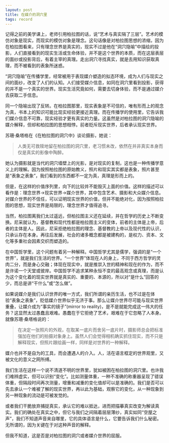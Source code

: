 ```yaml
---
layout: post
title: 在媒介的洞穴里
tags: record
---
```


记得之前的美学课上，老师引用柏拉图的话，说“艺术与真实隔了三层”。艺术的模仿对象是现实，而现实的模仿对象是理念。这句话像是对柏拉图思想的浓缩，因为在柏拉图看来，只有理念世界是真实的，现实不过是他在“洞穴隐喻”中描绘的投影，人们直接看到的现实生活或生命体验，并不是这个世界的本质，而在这层表层的面纱或投影背后，有着主宰的真理。走出洞穴寻找真实，就是去用知识获取真理，而不被看到的表象所迷惑。 

“洞穴隐喻”在传播学里，经常被用于表现媒介塑造的拟态环境，成为人们与现实之间的面纱，改变了人们的认知。人们接受媒介信息，如同在洞穴里看到投影，获得的并不是一个真实的世界。现实生活究竟如何，需要去切身体验，而不是通过媒介去获取二手信息。

同一个隐喻出现了反转。在柏拉图那里，现实表象是不可信的，唯有形而上的观念为真，书本上的知识可能比现实经验更接近真理。而在传播学的使用里，它告诉我们媒介信息不可靠，现实经验才更有真实的力量。这虽然是对柏拉图的洞穴隐喻的媒介解释，但却和柏拉图的思想相悖。前者贬斥现实世界，后者承认现实世界。

苏珊·桑塔格在《在柏拉图的洞穴中》谈论摄影，她说：

> 人类无可救赎地留在柏拉图的洞穴里，老习惯未改，依然在并非真实本身而仅是真实的影像中陶醉。

她认为摄影就是当代的洞穴墙壁上的光影，是对现实的复制，这也是一种传播学意义上的理解。因为按照柏拉图的原始教义，照片和现实其实都是表象，照片甚至是“表象之表象”，我们看到的东西都不一定为真，真理是形而上的。 

但是，在这样的价值序列里，向下的比较并不能毁灭上面的价值。这样的描述可以看作是：理念世界→现实世界→媒介世界，其中包含艺术、摄影和大众媒介信息。对媒介世界的不信任，可以证明现实世界的价值，但并不能绝对化，因为按照柏拉图的思想，现实世界是局限的，理念世界才值得追寻。

当然，柏拉图离我们太过遥远，但柏拉图主义还在延续，并在哲学的历史上不断变换。尼采就认为，基督教和现代性都是柏拉图主义的变体，前者的主体是上帝，后者的主体是人。因此，尼采拒绝柏拉图的理念、基督教的上帝以及现代性的认识，只承认存在本身。再往后发展，社会的诸多概念都是被建构的，是权力、资本、文化等多重社会因素交织而塑造的。

在中国哲学里，这个问题有着另一种解释。中国哲学尤其是儒学，强调的是“一个世界”，就是我们生活的世界。“一个世界”体现在人的身上，不同于西方哲学的灵肉二分，而是身心交融；体现在现实中，就是推崇入世的精神和现在的作为，而不是许诺一个天堂或彼岸。中国哲学不追求某种永恒不变的最高观念或真理，而是认为这个变化着的现实世界就是真实的、重要的、本源的，所以对“是什么”回答的少，而总是讲“干什么”或“怎么做”。

如果说媒介是我们认识世界的唯一方式，我们所谓的亲历生活，也不过是在体验“表象之表象”，贬低媒介世界似乎无济于事。那么让媒介世界尽可能与现实世界重叠，让媒介成为“事实的镜子”(mirror to reality)，是不是就能完成这一伟大的任务？这显然太过愚蠢且艰难。愚蠢在于它拒绝了艺术，艰难在于它忽略了人本身。就像苏珊·桑塔格说的：

> 在决定一张照片的外观，在取某一底片而舍另一底片时，摄影师总会把标准强加在他们的拍摄对象身上。虽然人们会觉得相机确实抓住现实，而不只是解释现实，但照片跟绘画一样，同样是对世界的一种解释。

媒介也并不是自为的工具，而会遭遇人的介入。人，活在语言框定的世界观里，又被文化的意义之网所缚。

我们生活在这样一个说不清道不明的世界里，犹如被困在柏拉图的洞穴里。也许我们难辨虚实，但可以识别“变化”。比如测量体重，一种不准确的称重器呈现了错误体重，但隔段时间再次测量，增重和减重的变化值却可以是准确的。我们是否可以先去承认一个难被了解的现实世界，再以此为基础，观察它的变化，从一种现象到另一种现象的流动是可被发觉的。

或者我们干脆放弃捕捉真实，承认它的难以抵达，进而把描摹真实改变为解读真实。我们的确处在真实之中，但它与我们之间隔着层层薄纱，真实如同“空屋之声”，我们不知道声音来自哪里，它的具体语言是什么，它要告诉我们什么秘密。无所谓的，因为关键在于对这种声音的解释。

但我不知道，这是否是对柏拉图的洞穴或者媒介世界的屈服。

